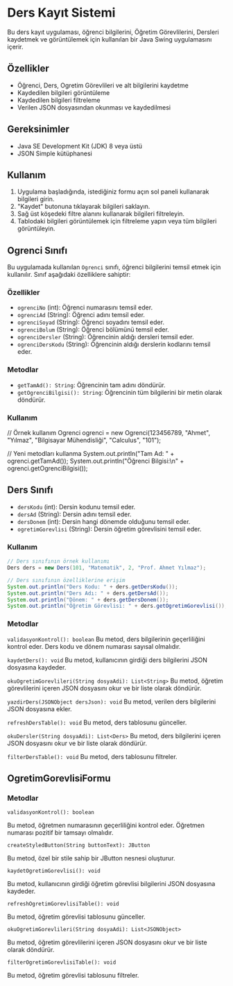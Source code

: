 
# Ders Kayıt Sistemi

Bu ders kayıt uygulaması, öğrenci bilgilerini, Öğretim Görevlilerini, Dersleri kaydetmek ve görüntülemek için kullanılan bir Java Swing uygulamasını içerir.

## Özellikler

- Öğrenci, Ders, Ogretim Görevlileri ve alt bilgilerini kaydetme
- Kaydedilen bilgileri görüntüleme
- Kaydedilen bilgileri filtreleme
- Verilen JSON dosyasından okunması ve kaydedilmesi

## Gereksinimler

- Java SE Development Kit (JDK) 8 veya üstü
- JSON Simple kütüphanesi

## Kullanım

1. Uygulama başladığında, istediğiniz formu açın sol paneli kullanarak bilgileri girin.
2. "Kaydet" butonuna tıklayarak bilgileri saklayın.
3. Sağ üst köşedeki filtre alanını kullanarak bilgileri filtreleyin.
4. Tablodaki bilgileri görüntülemek için filtreleme yapın veya tüm bilgileri görüntüleyin.

## Ogrenci Sınıfı

Bu uygulamada kullanılan `Ogrenci` sınıfı, öğrenci bilgilerini temsil etmek için kullanılır. Sınıf aşağıdaki özelliklere sahiptir:

### Özellikler

- `ogrenciNo` (int): Öğrenci numarasını temsil eder.
- `ogrenciAd` (String): Öğrenci adını temsil eder.
- `ogrenciSoyad` (String): Öğrenci soyadını temsil eder.
- `ogrenciBolum` (String): Öğrenci bölümünü temsil eder.
- `ogrenciDersler` (String): Öğrencinin aldığı dersleri temsil eder.
- `ogrenciDersKodu` (String): Öğrencinin aldığı derslerin kodlarını temsil eder.

### Metodlar

- `getTamAd(): String`: Öğrencinin tam adını döndürür.
- `getOgrenciBilgisi(): String`: Öğrencinin tüm bilgilerini bir metin olarak döndürür.

### Kullanım


// Örnek kullanım
Ogrenci ogrenci = new Ogrenci(123456789, "Ahmet", "Yılmaz", "Bilgisayar Mühendisliği", "Calculus", "101");

// Yeni metodları kullanma
System.out.println("Tam Ad: " + ogrenci.getTamAd());
System.out.println("Öğrenci Bilgisi:\n" + ogrenci.getOgrenciBilgisi());

## Ders Sınıfı
- `dersKodu` (int): Dersin kodunu temsil eder.
- `dersAd` (String): Dersin adını temsil eder.
- `dersDonem` (int): Dersin hangi dönemde olduğunu temsil eder.
- `ogretimGorevlisi` (String): Dersin öğretim görevlisini temsil eder.
### Kullanım
```java
// Ders sınıfının örnek kullanımı
Ders ders = new Ders(101, "Matematik", 2, "Prof. Ahmet Yılmaz");

// Ders sınıfının özelliklerine erişim
System.out.println("Ders Kodu: " + ders.getDersKodu());
System.out.println("Ders Adı: " + ders.getDersAd());
System.out.println("Dönem: " + ders.getDersDonem());
System.out.println("Öğretim Görevlisi: " + ders.getOgretimGorevlisi());
 ```

### Metodlar

`validasyonKontrol(): boolean`
Bu metod, ders bilgilerinin geçerliliğini kontrol eder. Ders kodu ve dönem numarası sayısal olmalıdır.

`kaydetDers(): void`
Bu metod, kullanıcının girdiği ders bilgilerini JSON dosyasına kaydeder.

`okuOgretimGorevlileri(String dosyaAdi): List<String>`
Bu metod, öğretim görevlilerini içeren JSON dosyasını okur ve bir liste olarak döndürür.

`yazdirDers(JSONObject dersJson): void`
Bu metod, verilen ders bilgilerini JSON dosyasına ekler.

`refreshDersTable(): void`
Bu metod, ders tablosunu günceller.

`okuDersler(String dosyaAdi): List<Ders>`
Bu metod, ders bilgilerini içeren JSON dosyasını okur ve bir liste olarak döndürür.

`filterDersTable(): void`
Bu metod, ders tablosunu filtreler.

## OgretimGorevlisiFormu

### Metodlar

 `validasyonKontrol(): boolean`

Bu metod, öğretmen numarasının geçerliliğini kontrol eder. Öğretmen numarası pozitif bir tamsayı olmalıdır.

 `createStyledButton(String buttonText): JButton`

Bu metod, özel bir stile sahip bir JButton nesnesi oluşturur.

 `kaydetOgretimGorevlisi(): void`

Bu metod, kullanıcının girdiği öğretim görevlisi bilgilerini JSON dosyasına kaydeder.

 `refreshOgretimGorevlisiTable(): void`

Bu metod, öğretim görevlisi tablosunu günceller.

 `okuOgretimGorevlileri(String dosyaAdi): List<JSONObject>`

Bu metod, öğretim görevlilerini içeren JSON dosyasını okur ve bir liste olarak döndürür.

 `filterOgretimGorevlisiTable(): void`

Bu metod, öğretim görevlisi tablosunu filtreler.




